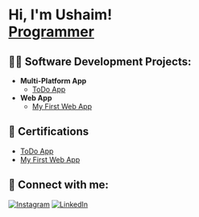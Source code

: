 <h1>Hi, I'm Ushaim! <br/><a href="https://github.com/ushaimramadhan">Programmer</a>

<h2>👨‍💻 Software Development Projects:</h2>

- <b>Multi-Platform App</b>
  - [ToDo App](https://github.com/ushaimramadhan/ToDo-App)
- <b>Web App</b>
  - [My First Web App](https://github.com/ushaimramadhan/my-first-web)

<h2>📄 Certifications</h2>

- [ToDo App](https://github.com/ushaimramadhan/ToDo-App.Certification)
- [My First Web App](https://github.com/ushaimramadhan/my-first-web.Certification)

<h2> 🤳 Connect with me:</h2>

[![Instagram](https://img.shields.io/badge/Instagram-%23E4405F.svg?logo=Instagram&logoColor=white)](https://instagram.com/adannurf) [![LinkedIn](https://img.shields.io/badge/LinkedIn-%230077B5.svg?logo=linkedin&logoColor=white)](https://linkedin.com/in/ushaim-ramadhan-fadhlurrahman-b22266339) 
